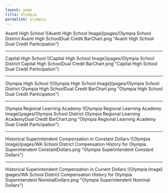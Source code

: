```yaml
---
layout: page
title: Olympia
permalink: olympia
---
```



Avanti High School
![Avanti High School Image](pages/Olympia School District Avanti High SchoolDual Credit BarChart.png "Avanti High School Dual Credit Participation")

___

Capital High School
![Capital High School Image](pages/Olympia School District Capital High SchoolDual Credit BarChart.png "Capital High School Dual Credit Participation")

___

Olympia High School
![Olympia High School Image](pages/Olympia School District Olympia High SchoolDual Credit BarChart.png "Olympia High School Dual Credit Participation")

___

Olympia Regional Learning Academy
![Olympia Regional Learning Academy Image](pages/Olympia School District Olympia Regional Learning AcademyDual Credit BarChart.png "Olympia Regional Learning Academy Dual Credit Participation")

___

Historical Superintendent Compensation in Constant Dollars
![Olympia Image](pages/WA School District Compensation History for Olympia Superintendent ConstantDollars.png "Olympia Superintendent Constant Dollars")

___

Historical Superintendent Compensation in Current Dollars
![Olympia Image](pages/WA School District Compensation History for Olympia Superintendent NominalDollars.png "Olympia Superintendent Nominal Dollars")